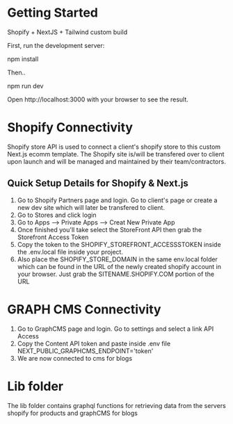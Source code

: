 # Getting Started
Shopify + NextJS + Tailwind custom build

First, run the development server:

npm install

Then..

npm run dev

Open http://localhost:3000 with your browser to see the result.

# Shopify Connectivity

Shopify store API is used to connect a client's shopify store to this custom Next.js ecomm template. The Shopify site is/will be transfered over to client upon launch and will be managed and maintained by their team/contractors.

## Quick Setup Details for Shopify & Next.js

1. Go to Shopify Partners page and login. Go to client's page or create a new dev site which will later be transfered to client.
2. Go to Stores and click login
3. Go to Apps --> Private Apps --> Creat New Private App
4. Once finished you'll take select the StoreFront API then grab the Storefront Access Token
5. Copy the token to the SHOPIFY_STOREFRONT_ACCESSSTOKEN inside the .env.local file inside your project.
6. Also place the SHOPIFY_STORE_DOMAIN in the same env.local folder which can be found in the URL of the newly created shopify account in your browser. Just grab the SITENAME.SHOPIFY.COM portion of the URL

# GRAPH CMS Connectivity

1. Go to GraphCMS page and login. Go to settings and select a link API Access
2. Copy the Content API token and paste inside .env file NEXT_PUBLIC_GRAPHCMS_ENDPOINT='token'
3. We are now connected to cms for blogs

# Lib folder


The lib folder contains graphql functions for retrieving data from the servers shopify for products and graphCMS for blogs
